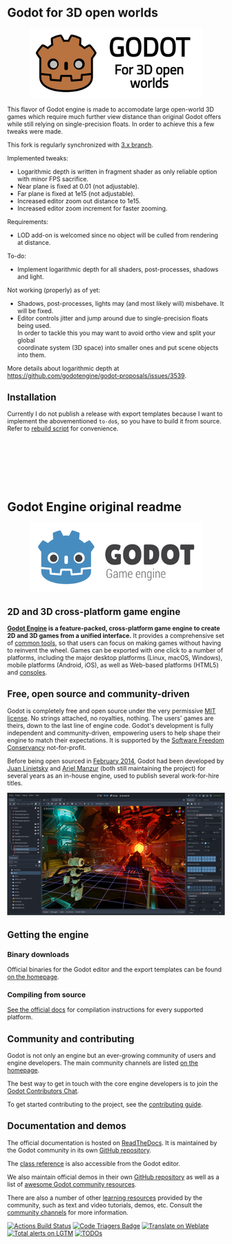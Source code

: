 # Godot for 3D open worlds

<p align="center">
    <img src="logo_gow.png" width="400" alt="Godot for 3D open worlds logo">
</p>

This flavor of Godot engine is made to accomodate large open-world 3D games which require
much further view distance than original Godot offers while still relying on single-precision
floats. In order to achieve this a few tweaks were made.

This fork is regularly synchronized with [3.x branch](https://github.com/godotengine/godot/tree/3.x).

Implemented tweaks:
* Logarithmic depth is written in fragment shader as only reliable option with minor FPS sacrifice.
* Near plane is fixed at 0.01 (not adjustable).
* Far plane is fixed at 1e15 (not adjustable).
* Increased editor zoom out distance to 1e15.
* Increased editor zoom increment for faster zooming.

Requirements:
* LOD add-on is welcomed since no object will be culled from rendering at distance.

To-do:
* Implement logarithmic depth for all shaders, post-processes, shadows and light.

Not working (properly) as of yet:
* Shadows, post-processes, lights may (and most likely will) misbehave. It will be fixed.
* Editor controls jitter and jump around due to single-precision floats being used.  
In order to tackle this you may want to avoid ortho view and split your global  
coordinate system (3D space) into smaller ones and put scene objects into them.


More details about logarithmic depth at https://github.com/godotengine/godot-proposals/issues/3539.

## Installation

Currently I do not publish a release with export templates because I want to implement the abovementioned
`to-do`s, so you have to build it from source. Refer to [rebuild script](rebuild.sh) for convenience.

<br/><br/>
<br/><br/>
<br/><br/>

# Godot Engine original readme

<p align="center">
  <a href="https://godotengine.org">
    <img src="logo_outlined.svg" width="400" alt="Godot Engine logo">
  </a>
</p>

## 2D and 3D cross-platform game engine

**[Godot Engine](https://godotengine.org) is a feature-packed, cross-platform
game engine to create 2D and 3D games from a unified interface.** It provides a
comprehensive set of [common tools](https://godotengine.org/features), so that users can focus on making games
without having to reinvent the wheel. Games can be exported with one click to a
number of platforms, including the major desktop platforms (Linux, macOS,
Windows), mobile platforms (Android, iOS), as well as Web-based platforms
(HTML5) and
[consoles](https://docs.godotengine.org/en/latest/tutorials/platform/consoles.html).

## Free, open source and community-driven

Godot is completely free and open source under the very permissive [MIT license](https://godotengine.org/license).
No strings attached, no royalties, nothing. The users' games are theirs, down
to the last line of engine code. Godot's development is fully independent and
community-driven, empowering users to help shape their engine to match their
expectations. It is supported by the [Software Freedom Conservancy](https://sfconservancy.org/)
not-for-profit.

Before being open sourced in [February 2014](https://github.com/godotengine/godot/commit/0b806ee0fc9097fa7bda7ac0109191c9c5e0a1ac),
Godot had been developed by [Juan Linietsky](https://github.com/reduz) and
[Ariel Manzur](https://github.com/punto-) (both still maintaining the project) for several
years as an in-house engine, used to publish several work-for-hire titles.

![Screenshot of a 3D scene in the Godot Engine editor](https://raw.githubusercontent.com/godotengine/godot-design/master/screenshots/editor_tps_demo_1920x1080.jpg)

## Getting the engine

### Binary downloads

Official binaries for the Godot editor and the export templates can be found
[on the homepage](https://godotengine.org/download).

### Compiling from source

[See the official docs](https://docs.godotengine.org/en/latest/development/compiling/)
for compilation instructions for every supported platform.

## Community and contributing

Godot is not only an engine but an ever-growing community of users and engine
developers. The main community channels are listed [on the homepage](https://godotengine.org/community).

The best way to get in touch with the core engine developers is to join the
[Godot Contributors Chat](https://chat.godotengine.org).

To get started contributing to the project, see the [contributing guide](CONTRIBUTING.md).

## Documentation and demos

The official documentation is hosted on [ReadTheDocs](https://docs.godotengine.org).
It is maintained by the Godot community in its own [GitHub repository](https://github.com/godotengine/godot-docs).

The [class reference](https://docs.godotengine.org/en/latest/classes/)
is also accessible from the Godot editor.

We also maintain official demos in their own [GitHub repository](https://github.com/godotengine/godot-demo-projects)
as well as a list of [awesome Godot community resources](https://github.com/godotengine/awesome-godot).

There are also a number of other
[learning resources](https://docs.godotengine.org/en/latest/community/tutorials.html)
provided by the community, such as text and video tutorials, demos, etc.
Consult the [community channels](https://godotengine.org/community)
for more information.

[![Actions Build Status](https://github.com/godotengine/godot/workflows/Godot/badge.svg?branch=master)](https://github.com/godotengine/godot/actions)
[![Code Triagers Badge](https://www.codetriage.com/godotengine/godot/badges/users.svg)](https://www.codetriage.com/godotengine/godot)
[![Translate on Weblate](https://hosted.weblate.org/widgets/godot-engine/-/godot/svg-badge.svg)](https://hosted.weblate.org/engage/godot-engine/?utm_source=widget)
[![Total alerts on LGTM](https://img.shields.io/lgtm/alerts/g/godotengine/godot.svg?logo=lgtm&logoWidth=18)](https://lgtm.com/projects/g/godotengine/godot/alerts)
[![TODOs](https://badgen.net/https/api.tickgit.com/badgen/github.com/godotengine/godot)](https://www.tickgit.com/browse?repo=github.com/godotengine/godot)
